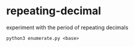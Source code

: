 # repeating-decimal
experiment with the period of repeating decimals

    python3 enumerate.py <base>
